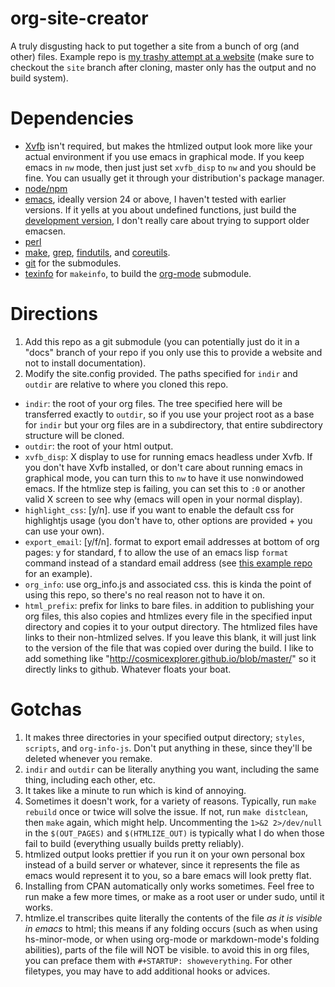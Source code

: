 org-site-creator
================

A truly disgusting hack to put together a site from a bunch of org (and other) files. Example repo is [my trashy attempt at a website](https://github.com/cosmicexplorer/cosmicexplorer.github.io) (make sure to checkout the `site` branch after cloning, master only has the output and no build system).

# Dependencies

- [Xvfb](http://www.x.org/archive/X11R7.6/doc/man/man1/Xvfb.1.xhtml) isn't required, but makes the htmlized output look more like your actual environment if you use emacs in graphical mode. If you keep emacs in `nw` mode, then just just set `xvfb_disp` to `nw` and you should be fine. You can usually get it through your distribution's package manager.
- [node/npm](https://nodejs.org)
- [emacs](https://gnu.org/software/emacs), ideally version 24 or above, I haven't tested with earlier versions. If it yells at you about undefined functions, just build the [development version](http://savannah.gnu.org/projects/emacs/), I don't really care about trying to support older emacsen.
- [perl](https://perl.org)
- [make](https://gnu.org/software/make), [grep](https://gnu.org/software/grep/), [findutils](https://gnu.org/software/findutils/), and [coreutils](https://gnu.org/software/coreutils).
- [git](https://git-scm.com/) for the submodules.
- [texinfo](http://www.gnu.org/software/texinfo/) for `makeinfo`, to build the [org-mode](https://org-mode.org) submodule.

# Directions

1. Add this repo as a git submodule (you can potentially just do it in a "docs" branch of your repo if you only use this to provide a website and not to install documentation).
2. Modify the site.config provided. The paths specified for `indir` and `outdir` are relative to where you cloned this repo.
  - `indir`: the root of your org files. The tree specified here will be transferred exactly to `outdir`, so if you use your project root as a base for `indir` but your org files are in a subdirectory, that entire subdirectory structure will be cloned.
  - `outdir`: the root of your html output.
  - `xvfb_disp`: X display to use for running emacs headless under Xvfb. If you don't have Xvfb installed, or don't care about running emacs in graphical mode, you can turn this to `nw` to have it use nonwindowed emacs. If the htmlize step is failing, you can set this to `:0` or another valid X screen to see why (emacs will open in your normal display).
  - `highlight_css`: [y/n]. use if you want to enable the default css for highlightjs usage (you don't have to, other options are provided + you can use your own).
  - `export_email`: [y/f/n]. format to export email addresses at bottom of org pages: y for standard, f to allow the use of an emacs lisp `format` command instead of a standard email address (see [this example repo](https://cosmicexplorer.github.io) for an example).
  - `org_info`: use org_info.js and associated css. this is kinda the point of using this repo, so there's no real reason not to have it on.
  - `html_prefix`: prefix for links to bare files. in addition to publishing your org files, this also copies and htmlizes every file in the specified input directory and copies it to your output directory. The htmlized files have links to their non-htmlized selves. If you leave this blank, it will just link to the version of the file that was copied over during the build. I like to add something like "http://cosmicexplorer.github.io/blob/master/" so it directly links to github. Whatever floats your boat.

# Gotchas

1. It makes three directories in your specified output directory; `styles`, `scripts`, and `org-info-js`. Don't put anything in these, since they'll be deleted whenever you remake.
2. `indir` and `outdir` can be literally anything you want, including the same thing, including each other, etc.
3. It takes like a minute to run which is kind of annoying.
4. Sometimes it doesn't work, for a variety of reasons. Typically, run `make rebuild` once or twice will solve the issue. If not, run `make distclean`, then `make` again, which might help. Uncommenting the `1>&2 2>/dev/null` in the `$(OUT_PAGES)` and `$(HTMLIZE_OUT)` is typically what I do when those fail to build (everything usually builds pretty reliably).
5. htmlized output looks prettier if you run it on your own personal box instead of a build server or whatever, since it represents the file as emacs would represent it to you, so a bare emacs will look pretty flat.
6. Installing from CPAN automatically only works sometimes. Feel free to run make a few more times, or make as a root user or under sudo, until it works.
7. htmlize.el transcribes quite literally the contents of the file *as it is visible in emacs* to html; this means if any folding occurs (such as when using hs-minor-mode, or when using org-mode or markdown-mode's folding abilities), parts of the file will NOT be visible. to avoid this in org files, you can preface them with `#+STARTUP: showeverything`. For other filetypes, you may have to add additional hooks or advices.

